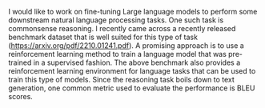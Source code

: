 I would like to work on fine-tuning Large language models to perform some downstream natural language processing tasks. One such task is commonsense reasoning. I recently came across a recently released benchmark dataset that is well suited for this type of task (https://arxiv.org/pdf/2210.01241.pdf). A promising approach is to use a reinforcement learning method to train a language model that was pre-trained in a supervised fashion. The above benchmark also provides a reinforcement learning environment for language tasks that can be used to train this type of models. Since the reasoning task boils down to text generation, one common metric used to evaluate the performance is BLEU scores.
